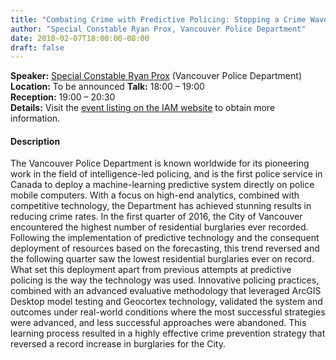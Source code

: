 ```yaml
---
title: "Combating Crime with Predictive Policing: Stopping a Crime Wave in its Tracks"
author: "Special Constable Ryan Prox, Vancouver Police Department"
date: 2018-02-07T18:00:00-08:00
draft: false
---
```


**Speaker:** [Special Constable Ryan Prox](http://www.math.ubc.ca/~wetton/temp/ProxBio.pdf) (Vancouver Police Department)
**Location:** To be announced
**Talk:** 18:00 &ndash; 19:00  
**Reception:** 19:00 &ndash; 20:30  
**Details:** Visit the [event listing on the IAM website](http://www.iam.ubc.ca/combating-crime-predictive-policing-stopping-crime-wave-its-tracks) to obtain more information.

#### Description

The Vancouver Police Department is known worldwide for its pioneering work in
the field of intelligence-led policing, and is the first police service in
Canada to deploy a machine-learning predictive system directly on police mobile
computers. With a focus on high-end analytics, combined with competitive
technology, the Department has achieved stunning results in reducing crime
rates. In the first quarter of 2016, the City of Vancouver encountered the
highest number of residential burglaries ever recorded. Following the
implementation of predictive technology and the consequent deployment of
resources based on the forecasting, this trend reversed and the following
quarter saw the lowest residential burglaries ever on record. What set this
deployment apart from previous attempts at predictive policing is the way the
technology was used. Innovative policing practices, combined with an advanced
evaluative methodology that leveraged ArcGIS Desktop model testing and Geocortex
technology, validated the system and outcomes under real-world conditions where
the most successful strategies were advanced, and less successful approaches
were abandoned. This learning process resulted in a highly effective crime
prevention strategy that reversed a record increase in burglaries for the City.
